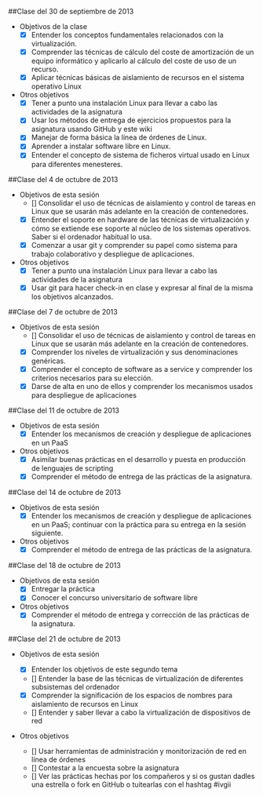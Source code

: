 ##Clase del 30 de septiembre de 2013 

* Objetivos de la clase 
  * [x] Entender los conceptos fundamentales relacionados con la virtualización.
  * [x] Comprender las técnicas de cálculo del coste de amortización de un equipo informático y aplicarlo al cálculo del coste de uso de un recurso.
  * [x] Aplicar técnicas básicas de aislamiento de recursos en el sistema operativo Linux

* Otros objetivos 
  * [x] Tener a punto una instalación Linux para llevar a cabo las actividades de la asignatura
  * [x] Usar los métodos de entrega de ejercicios propuestos para la asignatura usando GitHub y este wiki
  * [x] Manejar de forma básica la línea de órdenes de Linux.
  * [x] Aprender a instalar software libre en Linux. 
  * [x] Entender el concepto de sistema de ficheros virtual usado en Linux para diferentes menesteres.

##Clase del 4 de octubre de 2013 

* Objetivos de esta sesión 
  * [] Consolidar el uso de técnicas de aislamiento y control de tareas en Linux que se usarán más adelante en la creación de contenedores. 
  * [x] Entender el soporte en hardware de las técnicas de virtualización y cómo se extiende ese soporte al núcleo de los sistemas operativos. Saber si el ordenador habitual lo usa.
  * [x] Comenzar a usar git y comprender su papel como sistema para trabajo colaborativo y despliegue de aplicaciones.

* Otros objetivos 
  * [x] Tener a punto una instalación Linux para llevar a cabo las actividades de la asignatura
  * [x] Usar git para hacer check-in en clase y expresar al final de la misma los objetivos alcanzados.

##Clase del 7 de octubre de 2013

* Objetivos de esta sesión
  * [] Consolidar el uso de técnicas de aislamiento y control de tareas en Linux que se usarán más adelante en la creación de contenedores.
  * [x] Comprender los niveles de virtualización y sus denominaciones genéricas.
  * [x] Comprender el concepto de software as a service y comprender los criterios necesarios para su elección.
  * [x] Darse de alta en uno de ellos y comprender los mecanismos usados para despliegue de aplicaciones

##Clase del 11 de octubre de 2013

* Objetivos de esta sesión
  * [x] Entender los mecanismos de creación y despliegue de aplicaciones en un PaaS

* Otros objetivos
  * [x] Asimilar buenas prácticas en el desarrollo y puesta en producción de lenguajes de scripting
  * [x] Comprender el método de entrega de las prácticas de la asignatura.

##Clase del 14 de octubre de 2013

* Objetivos de esta sesión
  * [x] Entender los mecanismos de creación y despliegue de aplicaciones en un PaaS; continuar con la práctica para su entrega en la sesión siguiente. 

* Otros objetivos
  * [x] Comprender el método de entrega de las prácticas de la asignatura.

##Clase del 18 de octubre de 2013

* Objetivos de esta sesión
  * [x] Entregar la práctica
  * [x] Conocer el concurso universitario de software libre

* Otros objetivos
  * [x] Comprender el método de entrega y corrección de las prácticas de la asignatura.

##Clase del 21 de octubre de 2013

* Objetivos de esta sesión

  * [x] Entender los objetivos de este segundo tema
  * [] Entender la base de las técnicas de virtualización de diferentes subsistemas del ordenador
  * [x] Comprender la significación de los espacios de nombres para aislamiento de recursos en Linux
  * [] Entender y saber llevar a cabo la virtualización de dispositivos de red

* Otros objetivos

  * [] Usar herramientas de administración y monitorización de red en línea de órdenes
  * [] Contestar a la encuesta sobre la asignatura
  * [] Ver las prácticas hechas por los compañeros y si os gustan dadles una estrella o fork en GitHub o tuitearlas con el hashtag #ivgii


